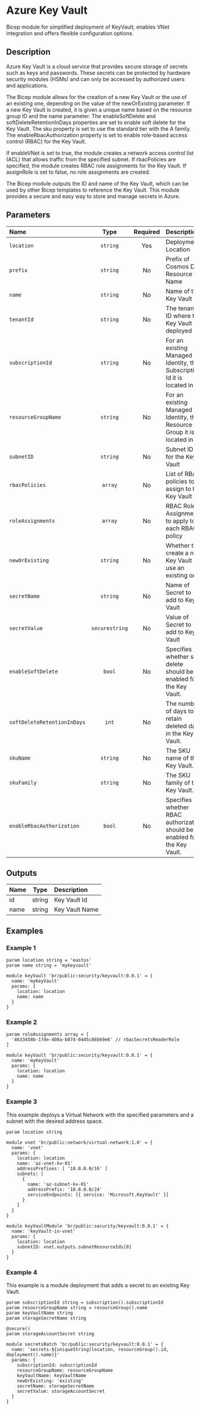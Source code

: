 # Azure Key Vault

Bicep module for simplified deployment of KeyVault; enables VNet integration and offers flexible configuration options.

## Description

Azure Key Vault is a cloud service that provides secure storage of secrets such as keys and passwords. These secrets can be protected by hardware security modules (HSMs) and can only be accessed by authorized users and applications.

The Bicep module allows for the creation of a new Key Vault or the use of an existing one, depending on the value of the newOrExisting parameter. If a new Key Vault is created, it is given a unique name based on the resource group ID and the name parameter. The enableSoftDelete and softDeleteRetentionInDays properties are set to enable soft delete for the Key Vault. The sku property is set to use the standard tier with the A family. The enableRbacAuthorization property is set to enable role-based access control (RBAC) for the Key Vault.

If enableVNet is set to true, the module creates a network access control list (ACL) that allows traffic from the specified subnet. If rbacPolicies are specified, the module creates RBAC role assignments for the Key Vault. If assignRole is set to false, no role assignments are created.

The Bicep module outputs the ID and name of the Key Vault, which can be used by other Bicep templates to reference the Key Vault. This module provides a secure and easy way to store and manage secrets in Azure.

## Parameters

| Name                        | Type           | Required | Description                                                               |
| :-------------------------- | :------------: | :------: | :------------------------------------------------------------------------ |
| `location`                  | `string`       | Yes      | Deployment Location                                                       |
| `prefix`                    | `string`       | No       | Prefix of Cosmos DB Resource Name                                         |
| `name`                      | `string`       | No       | Name of the Key Vault                                                     |
| `tenantId`                  | `string`       | No       | The tenant ID where the Key Vault is deployed                             |
| `subscriptionId`            | `string`       | No       | For an existing Managed Identity, the Subscription Id it is located in    |
| `resourceGroupName`         | `string`       | No       | For an existing Managed Identity, the Resource Group it is located in     |
| `subnetID`                  | `string`       | No       | Subnet ID for the Key Vault                                               |
| `rbacPolicies`              | `array`        | No       | List of RBAC policies to assign to the Key Vault                          |
| `roleAssignments`           | `array`        | No       | RBAC Role Assignments to apply to each RBAC policy                        |
| `newOrExisting`             | `string`       | No       | Whether to create a new Key Vault or use an existing one                  |
| `secretName`                | `string`       | No       | Name of Secret to add to Key Vault                                        |
| `secretValue`               | `securestring` | No       | Value of Secret to add to Key Vault                                       |
| `enableSoftDelete`          | `bool`         | No       | Specifies whether soft delete should be enabled for the Key Vault.        |
| `softDeleteRetentionInDays` | `int`          | No       | The number of days to retain deleted data in the Key Vault.               |
| `skuName`                   | `string`       | No       | The SKU name of the Key Vault.                                            |
| `skuFamily`                 | `string`       | No       | The SKU family of the Key Vault.                                          |
| `enableRbacAuthorization`   | `bool`         | No       | Specifies whether RBAC authorization should be enabled for the Key Vault. |

## Outputs

| Name | Type   | Description    |
| :--- | :----: | :------------- |
| id   | string | Key Vault Id   |
| name | string | Key Vault Name |

## Examples

### Example 1

```bicep
param location string = 'eastus'
param name string = 'mykeyvault'

module keyVault 'br/public:security/keyvault:0.0.1' = {
  name: 'myKeyVault'
  params: {
    location: location
    name: name
  }
}
```

### Example 2

```bicep
param roleAssignments array = [
  '4633458b-17de-408a-b874-0445c86b69e6' // rbacSecretsReaderRole
]

module keyVault 'br/public:security/keyvault:0.0.1' = {
  name: 'myKeyVault'
  params: {
    location: location
    name: name
  }
}
```

### Example 3

This example deploys a Virtual Network with the specified parameters and a subnet with the desired address space.

```bicep
param location string

module vnet 'br/public:network/virtual-network:1.0' = {
  name: 'vnet'
  params: {
    location: location
    name: 'az-vnet-kv-01'
    addressPrefixes: [ '10.0.0.0/16' ]
    subnets: [
      {
        name: 'az-subnet-kv-01'
        addressPrefix: '10.0.0.0/24'
        serviceEndpoints: [{ service: 'Microsoft.KeyVault' }]
      }
    ]
  }
}

module keyVaultModule 'br/public:security/keyvault:0.0.1' = {
  name: 'keyVault-in-vnet'
  params: {
    location: location
    subnetID: vnet.outputs.subnetResourceIds[0]
  }
}
```

### Example 4

This example is a module deployment that adds a secret to an existing Key Vault.

```bicep
param subscriptionId string = subscription().subscriptionId
param resourceGroupName string = resourceGroup().name
param keyVaultName string
param storageSecretName string

@secure()
param storageAccountSecret string

module secretsBatch 'br/public:security/keyvault:0.0.1' = {
  name: 'secrets-${uniqueString(location, resourceGroup().id, deployment().name)}'
  params: {
    subscriptionId: subscriptionId
    resourceGroupName: resourceGroupName
    keyVaultName: keyVaultName
    newOrExisting: 'existing'
    secretName: storageSecretName
    secretValue: storageAccountSecret
  }
}
```